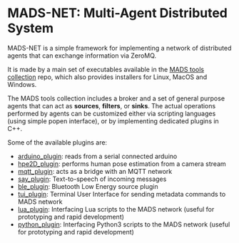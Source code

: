 # MADS-NET: Multi-Agent Distributed System

MADS-NET is a simple framework for implementing a network of distributed agents that can exchange information via ZeroMQ.

It is made by a main set of executables available in the [MADS tools collection](https://github.com/pbosetti/MADS) repo, which also provides installers for Linux, MacOS and Windows. 

The MADS tools collection includes a broker and a set of general purpose agents that can act as **sources**, **filters**, or **sinks**. The actual operations performed by agents can be customized either via scripting languages (using simple popen interface), or by implementing dedicated plugins in C++.

Some of the available plugins are:

* [arduino_plugin](https://github.com/MADS-NET/arduino_plugin): reads from a serial connected arduino
* [hpe2D_plugin](https://github.com/MADS-NET/hpe2d_plugin): performs human pose estimation from a camera stream
* [mqtt_plugin](https://github.com/MADS-NET/mqtt_plugin): acts as a bridge with an MQTT network
* [say_plugin](https://github.com/MADS-NET/say_plugin): Text-to-speech of incoming messages
* [ble_plugin](https://github.com/MADS-NET/ble_plugin): Bluetooth Low Energy source plugin
* [tui_plugin](https://github.com/MADS-NET/tui_plugin): Terminal User Interface for sending metadata commands to MADS network
* [lua_plugin](https://github.com/MADS-NET/lua_plugin): Interfacing Lua scripts to the MADS network (useful for prototyping and rapid development)
* [python_plugin](https://github.com/MADS-NET/python_plugin): Interfacing Python3 scripts to the MADS network (useful for prototyping and rapid development)

